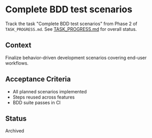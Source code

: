 # Complete BDD test scenarios

Track the task "Complete BDD test scenarios" from Phase 2 of `TASK_PROGRESS.md`.
See [TASK_PROGRESS.md](../TASK_PROGRESS.md) for overall status.

## Context
Finalize behavior-driven development scenarios covering end-user
workflows.

## Acceptance Criteria
- All planned scenarios implemented
- Steps reused across features
- BDD suite passes in CI

## Status
Archived

